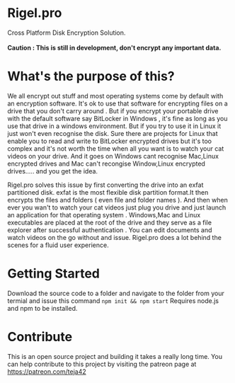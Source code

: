 # Rigel.pro
Cross Platform Disk Encryption Solution. <br/><br/>
<strong>Caution : This is still in development, don't encrypt any important data.</strong>

# What's the purpose of this?

We all encrypt out stuff and most operating systems come by default with an encryption software. It's ok to use that software
for encrypting files on a drive that you don't carry around . But if you encrypt your portable drive with the default software
say BitLocker in Windows , it's fine as long as you use that drive in a windows environment. But if you try to use it in Linux
it just won't even recognise the disk. Sure there are projects for Linux that enable you to read and write to BitLocker 
encrypted drives but it's too complex and it's not worth the time when all you want is to watch your cat videos on your drive.
And it goes on Windows cant recognise Mac,Linux encrypted drives and Mac can't recongise Window,Linux encrypted drives.....
and you get the idea.

  Rigel.pro solves this issue by first converting the drive into an exfat partitioned disk. exfat is the most flexible disk
partition format.It then encrypts the files and folders ( even file and folder names ). And then when ever you wan't to watch 
your cat videos just plug you drive and just launch an application for that operating system . Windows,Mac and Linux executables
are placed at the root of the drive and they serve as a file explorer after successful authentication . You can edit documents
and watch videos on the go without and issue. Rigel.pro does a lot behind the scenes for a fluid user experience.

# Getting Started
Download the source code to a folder and navigate to the folder from your termial and issue this command 
`npm init && npm start`
 Requires node.js and npm to be installed.

# Contribute

This is an open source project and building it takes a really long time.
You can help contribute to this project by visiting the patreon page at https://patreon.com/teja42
